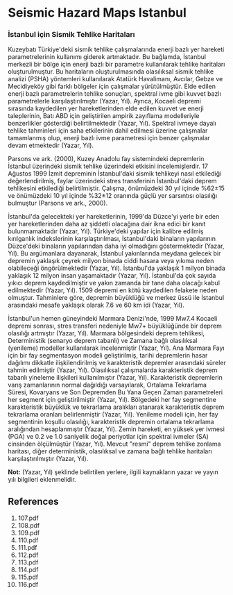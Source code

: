 # Seismic Hazard Maps Istanbul

### İstanbul için Sismik Tehlike Haritaları

Kuzeybatı Türkiye'deki sismik tehlike çalışmalarında enerji bazlı yer hareketi parametrelerinin kullanımı giderek artmaktadır. Bu bağlamda, İstanbul merkezli bir bölge için enerji bazlı bir parametre kullanılarak tehlike haritaları oluşturulmuştur. Bu haritaların oluşturulmasında olasılıksal sismik tehlike analizi (PSHA) yöntemleri kullanılarak Atatürk Havalimanı, Avcılar, Gebze ve Mecidiyeköy gibi farklı bölgeler için çalışmalar yürütülmüştür. Elde edilen enerji bazlı parametrelerin tehlike sonuçları, spektral ivme gibi kuvvet bazlı parametrelerle karşılaştırılmıştır (Yazar, Yıl). Ayrıca, Kocaeli depremi sırasında kaydedilen yer hareketlerinden elde edilen kuvvet ve enerji taleplerinin, Batı ABD için geliştirilen ampirik zayıflama modelleriyle benzerlikler gösterdiği belirtilmektedir (Yazar, Yıl). Spektral ivmeye dayalı tehlike tahminleri için saha etkilerinin dahil edilmesi üzerine çalışmalar tamamlanmış olup, enerji bazlı ivme parametresi için benzer çalışmalar devam etmektedir (Yazar, Yıl).

Parsons ve ark. (2000), Kuzey Anadolu fay sistemindeki depremlerin İstanbul üzerindeki sismik tehlike üzerindeki etkisini incelemişlerdir. 17 Ağustos 1999 İzmit depreminin İstanbul'daki sismik tehlikeyi nasıl etkilediği değerlendirilmiş, faylar üzerindeki stres transferinin İstanbul'daki deprem tehlikesini etkilediği belirtilmiştir. Çalışma, önümüzdeki 30 yıl içinde %62±15 ve önümüzdeki 10 yıl içinde %32±12 oranında güçlü yer sarsıntısı olasılığı bulmuştur (Parsons ve ark., 2000).

İstanbul'da gelecekteki yer hareketlerinin, 1999'da Düzce'yi yerle bir eden yer hareketlerinden daha az şiddetli olacağına dair ikna edici bir kanıt bulunmamaktadır (Yazar, Yıl). Türkiye'deki yapılar için kalibre edilmiş kırılganlık indekslerinin karşılaştırılması, İstanbul'daki binaların yapılarının Düzce'deki binaların yapılarından daha iyi olmadığını göstermektedir (Yazar, Yıl). Bu argümanlara dayanarak, İstanbul yakınlarında meydana gelecek bir depremin yaklaşık çeyrek milyon binada ciddi hasara veya yıkıma neden olabileceği öngörülmektedir (Yazar, Yıl). İstanbul'da yaklaşık 1 milyon binada yaklaşık 12 milyon insan yaşamaktadır (Yazar, Yıl). İstanbul'da çok sayıda yıkıcı deprem kaydedilmiştir ve yakın zamanda bir tane daha olacağı kabul edilmektedir (Yazar, Yıl). 1509 depremi en kötü kaydedilen felakete neden olmuştur. Tahminlere göre, depremin büyüklüğü ve merkez üssü ile İstanbul arasındaki mesafe yaklaşık olarak 7.6 ve 60 km idi (Yazar, Yıl).

İstanbul'un hemen güneyindeki Marmara Denizi'nde, 1999 Mw7.4 Kocaeli depremi sonrası, stres transferi nedeniyle Mw7+ büyüklüğünde bir deprem olasılığı artmıştır (Yazar, Yıl). Marmara bölgesindeki deprem tehlikesi, Deterministik (senaryo deprem tabanlı) ve Zamana bağlı olasılıksal (yenileme) modeller kullanılarak incelenmiştir (Yazar, Yıl). Ana Marmara Fayı için bir fay segmentasyon modeli geliştirilmiş, tarihi depremlerin hasar dağılımı dikkatle ilişkilendirilmiş ve karakteristik depremler arasındaki süreler tahmin edilmiştir (Yazar, Yıl). Olasılıksal çalışmalarda karakteristik deprem tabanlı yineleme ilişkileri kullanılmıştır (Yazar, Yıl). Karakteristik depremlerin varış zamanlarının normal dağıldığı varsayılarak, Ortalama Tekrarlama Süresi, Kovaryans ve Son Depremden Bu Yana Geçen Zaman parametreleri her segment için geliştirilmiştir (Yazar, Yıl). Bölgedeki her fay segmentine karakteristik büyüklük ve tekrarlama aralıkları atanarak karakteristik deprem tekrarlama oranları belirlenmiştir (Yazar, Yıl). Yenileme modeli için, her fay segmentinin koşullu olasılığı, karakteristik depremin ortalama tekrarlama aralığından hesaplanmıştır (Yazar, Yıl). Zemin hareketi, en yüksek yer ivmesi (PGA) ve 0.2 ve 1.0 saniyelik doğal periyotlar için spektral ivmeler (SA) cinsinden ölçülmüştür (Yazar, Yıl). Mevcut "resmi" deprem tehlike zonlama haritası, diğer deterministik, olasılıksal ve zamana bağlı tehlike haritaları karşılaştırılmıştır (Yazar, Yıl).

**Not:** (Yazar, Yıl) şeklinde belirtilen yerlere, ilgili kaynakların yazar ve yayın yılı bilgileri eklenmelidir.


## References

1. 107.pdf
2. 108.pdf
3. 109.pdf
4. 110.pdf
5. 111.pdf
6. 112.pdf
7. 113.pdf
8. 114.pdf
9. 115.pdf
10. 116.pdf
